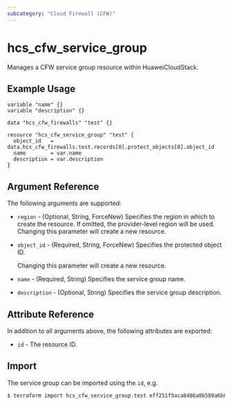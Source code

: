 ```yaml
---
subcategory: "Cloud Firewall (CFW)"
---
```


# hcs_cfw_service_group

Manages a CFW service group resource within HuaweiCloudStack.

## Example Usage

```hcl
variable "name" {}
variable "description" {}

data "hcs_cfw_firewalls" "test" {}

resource "hcs_cfw_service_group" "test" {
  object_id   = data.hcs_cfw_firewalls.test.records[0].protect_objects[0].object_id
  name        = var.name
  description = var.description
}
```

## Argument Reference

The following arguments are supported:

* `region` - (Optional, String, ForceNew) Specifies the region in which to create the resource.
  If omitted, the provider-level region will be used. Changing this parameter will create a new resource.

* `object_id` - (Required, String, ForceNew) Specifies the protected object ID.

  Changing this parameter will create a new resource.

* `name` - (Required, String) Specifies the service group name.

* `description` - (Optional, String) Specifies the service group description.

## Attribute Reference

In addition to all arguments above, the following attributes are exported:

* `id` - The resource ID.

## Import

The service group can be imported using the `id`, e.g.

```bash
$ terraform import hcs_cfw_service_group.test eff251f5aca8486a8b580a6b819cdf4c
```
